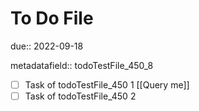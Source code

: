 # To Do File

due:: 2022-09-18

metadatafield:: todoTestFile_450\_8

- [ ] Task of todoTestFile_450 1 [[Query me]]
- [ ] Task of todoTestFile_450 2
